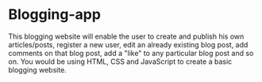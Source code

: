 # Blogging-app
This blogging website will enable the user to create and publish his own articles/posts, register a new user,
edit an already existing blog post, add comments on that blog post, add a "like" to any particular blog post 
and so on. You would be using HTML, CSS and JavaScript to create a basic blogging website.
